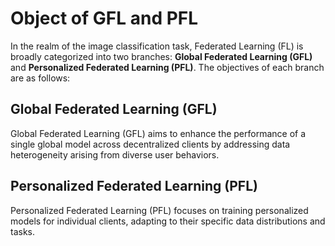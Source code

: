
# Object of GFL and PFL 

In the realm of the image classification task, Federated Learning (FL) is broadly categorized into two branches: **Global Federated Learning (GFL)** and **Personalized Federated Learning (PFL)**. The objectives of each branch are as follows:

## Global Federated Learning (GFL)


Global Federated Learning (GFL) aims to enhance the performance of a single global model across decentralized clients by addressing data heterogeneity arising from diverse user behaviors. 


## Personalized Federated Learning (PFL)


Personalized Federated Learning (PFL) focuses on training personalized models for individual clients, adapting to their specific data distributions and tasks.
